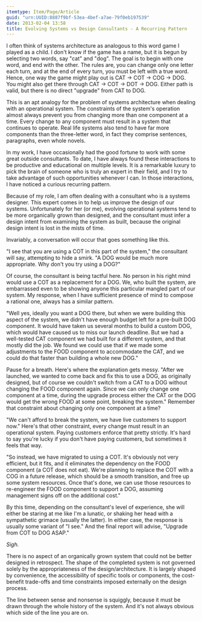 ```yaml
---
itemtype: Item/Page/Article
guid: "urn:UUID:8887f9bf-53ea-4bef-a7ae-79f0eb197539"
date: 2013-02-04 13:58
title: Evolving Systems vs Design Consultants - A Recurring Pattern
---
```


I often think of systems architecture as analogous to this word game I
played as a child. I don't know if the game has a name, but it is begun
by selecting two words, say "cat" and "dog". The goal is to begin with
one word, and end with the other. The rules are, you can change only one
letter each turn, and at the end of every turn, you must be left with a
true word. Hence, one way the game might play out is CAT -\> COT -\> COG
-\> DOG. You might also get there through CAT -\> COT -\> DOT -\> DOG.
Either path is valid, but there is no direct "upgrade" from CAT to DOG.

This is an apt analogy for the problem of systems architecture when
dealing with an operational system. The constraints of the system's
operation almost always prevent you from changing more than one
component at a time. Every change to any component must result in a
system that continues to operate. Real life systems also tend to have
far more components than the three-letter word, in fact they comprise
sentences, paragraphs, even whole novels.

In my work, I have occasionally had the good fortune to work with some
great outside consultants. To date, I have always found these
interactions to be productive and educational on multiple levels. It is
a remarkable luxury to pick the brain of someone who is truly an expert
in their field, and I try to take advantage of such opportunities
whenever I can. In those interactions, I have noticed a curious
recurring pattern.

Because of my role, I am often dealing with a consultant who is a
systems designer. This expert comes in to help us improve the design of
our systems. Unfortunately for her (or me), evolving operational systems
tend to be more organically grown than designed, and the consultant must
infer a design intent from examining the system as built, because the
original design intent is lost in the mists of time.

Invariably, a conversation will occur that goes something like this.

"I see that you are using a COT in this part of the system," the
consultant will say, attempting to hide a smirk. "A DOG would be much
more appropriate. Why don't you try using a DOG?"

Of course, the consultant is being tactful here. No person in his right
mind would use a COT as a replacement for a DOG. We, who built the
system, are embarrassed even to be showing anyone this particular
mangled part of our system. My response, when I have sufficient presence
of mind to compose a rational one, always has a similar pattern.

"Well yes, ideally you want a DOG there, but when we were building this
aspect of the system, we didn't have enough budget left for a pre-built
DOG component. It would have taken us several months to build a custom
DOG, which would have caused us to miss our launch deadline. But we had
a well-tested CAT component we had built for a different system, and
that mostly did the job. We found we could use that if we made some
adjustments to the FOOD component to accommodate the CAT, and we could
do that faster than building a whole new DOG."

Pause for a breath. Here's where the explanation gets messy. "After we
launched, we wanted to come back and fix this to use a DOG, as
originally designed, but of course we couldn't switch from a CAT to a
DOG without changing the FOOD component again. Since we can only change
one component at a time, during the upgrade process either the CAT or
the DOG would get the wrong FOOD at some point, breaking the system."
Remember that constraint about changing only one component at a time?

"We can't afford to break the system, we have live customers to support
now." Here's that other constraint, every change must result in an
operational system. Paying customers enforce that pretty strictly. It's
hard to say you're lucky if you don't have paying customers, but
sometimes it feels that way.

"So instead, we have migrated to using a COT. It's obviously not very
efficient, but it fits, and it eliminates the dependency on the FOOD
component (a COT does not eat). We're planning to replace the COT with a
COG in a future release, which should be a smooth transition, and free
up some system resources. Once that's done, we can use those resources
to re-engineer the FOOD component to support a DOG, assuming management
signs off on the additional cost."

By this time, depending on the consultant's level of experience, she
will either be staring at me like I'm a lunatic, or shaking her head
with a sympathetic grimace (usually the latter). In either case, the
response is usually some variant of "I see." And the final report will
advise, "Upgrade from COT to DOG ASAP."

_Sigh._

There is no aspect of an organically grown system that could not be
better designed in retrospect. The shape of the completed system is not
governed solely by the appropriateness of the design/architecture. It is
largely shaped by convenience, the accessibility of specific tools or
components, the cost-benefit trade-offs and time constraints imposed
externally on the design process.

The line between sense and nonsense is squiggly, because it must be
drawn through the whole history of the system. And it's not always
obvious which side of the line you are on.
